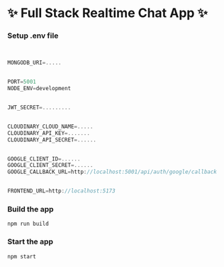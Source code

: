 # ✨ Full Stack Realtime Chat App ✨




### Setup .env file

```js


MONGODB_URI=.....


PORT=5001
NODE_ENV=development


JWT_SECRET=.........


CLOUDINARY_CLOUD_NAME=.....
CLOUDINARY_API_KEY=.......
CLOUDINARY_API_SECRET=......


GOOGLE_CLIENT_ID=......
GOOGLE_CLIENT_SECRET=......
GOOGLE_CALLBACK_URL=http://localhost:5001/api/auth/google/callback


FRONTEND_URL=http://localhost:5173
```

### Build the app

```shell
npm run build
```

### Start the app

```shell
npm start
```
